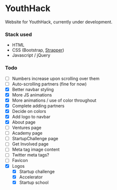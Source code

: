 # YouthHack
Website for YouthHack, currently under development.

### Stack used
* HTML
* CSS (Bootstrap, [Strapper](https://github.com/ccabo1/strapper))
* Javascript / jQuery

### Todo
- [ ] Numbers increase upon scrolling over them
- [ ] Auto-scrolling partners (fine for now)
- [x] Better navbar styling
- [x] More JS animations
- [x] More animations / use of color throughout
- [x] Complete adding partners
- [x] Decide on colors
- [x] Add logo to navbar
- [x] About page
- [ ] Ventures page
- [ ] Academy page
- [ ] StartupChallenge page
- [ ] Get Involved page
- [ ] Meta tag image content
- [ ] Twitter meta tags?
- [ ] Favicon
- [x] Logos
  - [x] Startup challenge
  - [x] Accelerator
  - [x] Startup school
